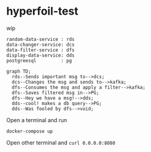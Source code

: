 # hyperfoil-test

wip 

```
random-data-service : rds
data-changer-service: dcs
data-filter-service : dfs
display-data-service: dds
postgreesql         : pg
```

```mermaid
graph TD;
  rds--Sends important msg to-->dcs;
  dcs--Changes the msg and sends to-->kafka;
  dfs--Consumes the msg and apply a filter-->kafka;
  dfs--Saves filtered msg in-->PG;
  dfs--Hey we have a msg!-->dds;
  dds--cool! makes a db query-->PG;
  dds--Was fooled by dfs-->void;
```


Open a terminal and run
```
docker-compose up
```

Open other terminal and `curl 0.0.0.0:8080`

